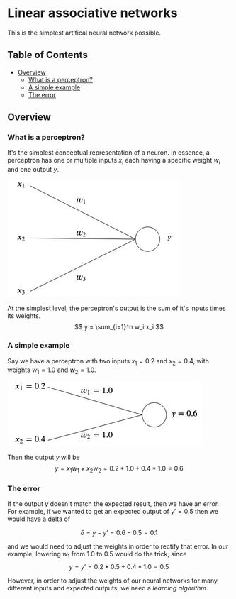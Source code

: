 # Linear associative networks

This is the simplest artifical neural network possible. 

## Table of Contents
* [Overview](#overview)  
  * [What is a perceptron?](#what-is-a-perceptron)
  * [A simple example](#a-simple-example)
  * [The error](#the-error)

## Overview

### What is a perceptron?

It's the simplest conceptual representation of a neuron. 
In essence, a perceptron has one or multiple inputs $x_i$ each having a specific weight $w_i$ and one output $y$. 

![alt text](readme-images/perceptron.jpg)

At the simplest level, the perceptron's output is the sum of it's inputs times its weights. 
$$ y = \sum_{i=1}^n w_i x_i $$

### A simple example

Say we have a perceptron with two inputs $x_1 = 0.2$ and $x_2 = 0.4$, with weights $w_1 = 1.0$ and $w_2 = 1.0$.  

![alt text](readme-images/perceptron-example.jpg)

Then the output $y$ will be
$$ y = x_1 w_1 + x_2 w_2 = 0.2 * 1.0 + 0.4 * 1.0 = 0.6$$

### The error

If the output $y$ doesn't match the expected result, then we have an error.  
For example, if we wanted to get an expected output of $y\prime = 0.5$ then we would have a delta of 

$$ \delta = y - y\prime = 0.6 - 0.5 = 0.1$$

and we would need to adjust the weights in order to rectify that error. In our example, lowering $w_1$ from $1.0$ to $0.5$ would do the trick, since 
$$ y = y\prime = 0.2 * 0.5 + 0.4 * 1.0 = 0.5 $$

However, in order to adjust the weights of our neural networks for many different inputs and expected outputs, we need a *learning algorithm*. 
